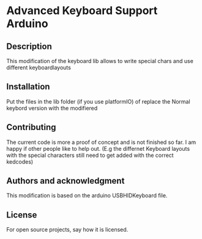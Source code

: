 # Advanced Keyboard Support Arduino

## Description
This modification of the keyboard lib allows to write special chars and use different keyboardlayouts 


## Installation
Put the files in the lib folder (if you use platformIO) of replace the Normal keybord version with the modifiered


## Contributing
The current code is more a proof of concept and is not finished so far. I am happy if other people like to help out.
(E.g the differnet Keyboard layouts with the special characters still need to get added with the correct kedcodes)

## Authors and acknowledgment
This modification is based on the arduino USBHIDKeyboard file.

## License
For open source projects, say how it is licensed.
